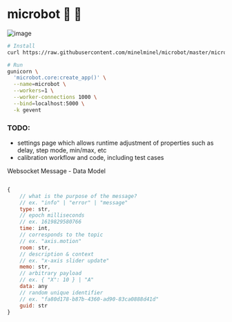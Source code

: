 # microbot 🎤 🤖

![image](https://user-images.githubusercontent.com/46664545/116843996-bc32bb80-abaf-11eb-8d7a-95d01616ffaa.png)

```bash
# Install
curl https://raw.githubusercontent.com/minelminel/microbot/master/microbot/install.sh | bash

# Run
gunicorn \
  'microbot.core:create_app()' \
  --name=microbot \
  --workers=1 \
  --worker-connections 1000 \
  --bind=localhost:5000 \
  -k gevent
```


### TODO:
- settings page which allows runtime adjustment of properties such as delay, step mode, min/max, etc
- calibration workflow and code, including test cases


Websocket Message - Data Model

```js

{
    // what is the purpose of the message?
    // ex. "info" | "error" | "message"
    type: str,
    // epoch milliseconds
    // ex. 1619829580766
    time: int,
    // corresponds to the topic
    // ex. "axis.motion"
    room: str,
    // description & context
    // ex. "x-axis slider update"
    memo: str,
    // arbitrary payload
    // ex. { "X": 10 } | "A"
    data: any
    // random unique identifier
    // ex. "fa80d178-b87b-4360-ad90-83ca0888d41d"
    guid: str
}
```
